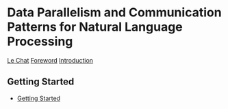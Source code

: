 # Data Parallelism and Communication Patterns for Natural Language Processing

[Le Chat](title-page.md)
[Foreword](foreword.md)
[Introduction](ch00-00-introduction.md)

## Getting Started

- [Getting Started](ch01-00-getting-started.md)
